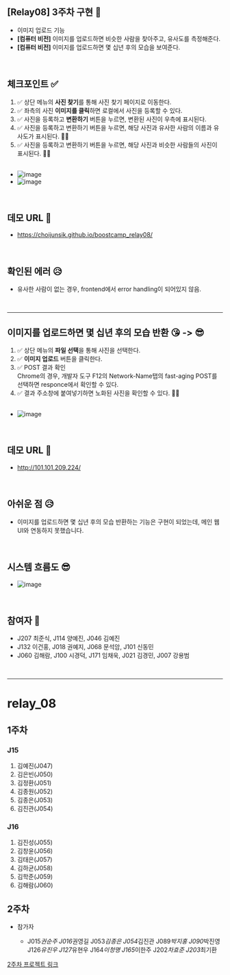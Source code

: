 ## [Relay08] 3주차 구현 💌
- 이미지 업로드 기능
- <b>[컴퓨터 비전]</b> 이미지를 업로드하면 비슷한 사람을 찾아주고, 유사도를 측정해준다.
- <b>[컴퓨터 비전]</b> 이미지를 업로드하면 몇 십년 후의 모습을 보여준다.

<br>

## 체크포인트 ✅
1. ✅ 상단 메뉴의 **사진 찾기**를 통해 사진 찾기 페이지로 이동한다.
2. ✅ 좌측의 사진 **이미지를 클릭**하면 로컬에서 사진을 등록할 수 있다.
3. ✅ 사진을 등록하고 **변환하기** 버튼을 누르면, 변환된 사진이 우측에 표시된다.
4. ✅ 사진을 등록하고 변환하기 버튼을 누르면, 해당 사진과 유사한 사람의 이름과 유사도가 표시된다. 👏👏
5. ✅ 사진을 등록하고 변환하기 버튼을 누르면, 해당 사진과 비슷한 사람들의 사진이 표시된다. 👏👏 <br/><br/>
  - ![image](https://user-images.githubusercontent.com/48747221/90347123-401c3600-e069-11ea-8791-3b559cb307c4.png)
  - ![image](https://user-images.githubusercontent.com/13073517/90347827-99866400-e06d-11ea-8af4-74d040319001.png)

<br>

## 데모 URL 🌈
* https://choijunsik.github.io/boostcamp_relay08/
<br>

## 확인된 에러 😥
- 유사한 사람이 없는 경우, frontend에서 error handling이 되어있지 않음.
<br>

<hr/>

## 이미지를 업로드하면 몇 십년 후의 모습 반환 😘 -> 😎
1. ✅ 상단 메뉴의 **파일 선택**을 통해 사진을 선택한다.
2. ✅ **이미지 업로드** 버튼을 클릭한다.
3. ✅ POST 결과 확인 <br/>
   Chrome의 경우, 개발자 도구 F12의 Network-Name탭의 fast-aging POST를 선택하면 responce에서 확인할 수 있다.
4. ✅ 결과 주소창에 붙여넣기하면 노화된 사진을 확인할 수 있다. 👏👏 <br/><br/>
  - ![image](https://user-images.githubusercontent.com/13073517/90349191-e10fee80-e073-11ea-8941-a4829031ecd8.png)

<br>

## 데모 URL 🌈
* http://101.101.209.224/
<br>

## 아쉬운 점 😥
- 이미지를 업로드하면 몇 십년 후의 모습 반환하는 기능은 구현이 되었는데, 메인 웹 UI와 연동하지 못했습니다.
<br>

## 시스템 흐름도 😎
* ![image](https://user-images.githubusercontent.com/13073517/90348144-778de100-e06f-11ea-82c8-79097b66af2f.png)
<br>

## 참여자 🎈 
* J207 최준식, J114 양예진, J046 김예진
* J132 이건홍, J018 권예지, J068 문석암, J101 신동민
* J060 김해람, J100 시경덕, J171 임채욱, J021 김경민, J007 강용범

<br/>

<hr/>


# relay_08

## 1주차

### J15

1. 김예진(J047)
2. 김은빈(J050)
3. 김정환(J051)
4. 김종원(J052)
5. 김종은(J053)
6. 김진관(J054)

### J16

1. 김진성(J055)
2. 김창윤(J056)
3. 김태은(J057)
4. 김하균(J058)
5. 김학준(J059)
6. 김해람(J060)

## 2주차

- 참가자

  - J015*권순주
    J016*권영길
    J053*김종은
    J054*김진관
    J089*박지홍
    J090*박진영
    J126*유진우
    J127*유현우
    J164*이청명
    J165*이한주
    J202*차효준
    J203*최기환

[2주차 프로젝트 링크](https://github.com/boostcamp-2020/relay_08/blob/master/2nd_week/WEEK_2.md)
